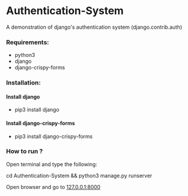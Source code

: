 # Authentication-System
A demonstration of django's authentication system (django.contrib.auth)

### Requirements:
+ python3
+ django
+ django-crispy-forms

### Installation:
#### Install django
+ pip3 install django
#### Install django-crispy-forms
+ pip3 install django-crispy-forms

### How to run ?
Open terminal and type the following:

cd Authentication-System && python3 manage.py runserver

Open browser and go to [127.0.0.1:8000](http://127.0.0.1:8000)
